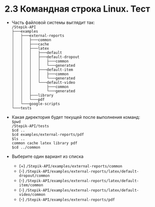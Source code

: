 # 2.3 Командная строка Linux. Тест

* Часть файловой системы выглядит так:  
`/Stepik-API`  
`├───examples`  
`│   ├───external-reports`  
`│   │   ├───common`  
`│   │   ├───cache`  
`│   │   ├───latex`  
`│   │   │   ├───default`  
`│   │   │   ├───default-dropout`  
`│   │   │   │   ├───common`  
`│   │   │   │   └───generated`  
`│   │   │   ├───default-item`  
`│   │   │   │   ├───common`  
`│   │   │   │   └───generated`  
`│   │   │   └───default-video`  
`│   │   │       ├───common`  
`│   │   │       └───generated`  
`│   │   ├───library`  
`│   │   └───pdf`  
`│   └───google-scripts`  
`└───tests`  

* Какая директория будет текущей после выполнения команд:  
`$pwd`  
`/Stepik-API/tests`  
`$cd ..`  
`$cd examples/external-reports/pdf`  
`$ls ..`  
`common cache latex library pdf`  
`$cd ../common`  

* Выберите один вариант из списка
  * (+) `/Stepik-API/examples/external-reports/common`
  * (-) `/Stepik-API/examples/external-reports/latex/default-dropout/common`
  * (-) `/Stepik-API/examples/external-reports/latex/default-item/common`
  * (-) `/Stepik-API/examples/external-reports/latex/default-video/common`
  * (-) `/Stepik-API/examples/external-reports/pdf`
